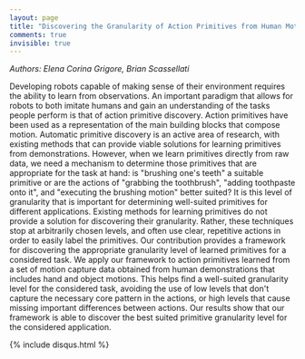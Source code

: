 ```yaml
---
layout: page
title: "Discovering the Granularity of Action Primitives from Human Motion Data for Human-Robot Collaboration"
comments: true
invisible: true
---
```


<p class="text-left"><i>Authors: Elena Corina Grigore, Brian Scassellati</i></p>

Developing robots capable of making sense of their environment requires the ability to learn from observations. An important paradigm that allows for robots to both imitate humans and gain an understanding of the tasks people perform is that of action primitive discovery. Action primitives have been used as a representation of the main building blocks that compose motion. Automatic primitive discovery is an active area of research, with existing methods that can provide viable solutions for learning primitives from demonstrations. However, when we learn primitives directly from raw data, we need a mechanism to determine those primitives that are appropriate for the task at hand: is "brushing one's teeth" a suitable primitive or are the actions of "grabbing the toothbrush", "adding toothpaste onto it", and "executing the brushing motion" better suited? It is this level of granularity that is important for determining well-suited primitives for different applications. Existing methods for learning primitives do not provide a solution for discovering their granularity. Rather, these techniques stop at arbitrarily chosen levels, and often use clear, repetitive actions in order to easily label the primitives. Our contribution provides a framework for discovering the appropriate granularity level of learned primitives for a considered task. We apply our framework to action primitives learned from a set of motion capture data obtained from human demonstrations that includes hand and object motions. This helps find a well-suited granularity level for the considered task, avoiding the use of low levels that don't capture the necessary core pattern in the actions, or high levels that cause missing important differences between actions. Our results show that our framework is able to discover the best suited primitive granularity level for the considered application.

{% include disqus.html %}